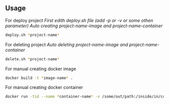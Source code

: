 ## Usage
For deploy project
*First edith deploy.sh file (add -p or -v or some othen parameter)*
*Auto creating project-name-image and project-name-container*
```sh
deploy.sh *project-name*
```

For deleting project
*Auto deleting project-name-image and project-name-container*

```sh
delete.sh *project-name*
```

For manual creating docker image

```sh
docker build -t *image-name* .
```

For manual creating docker container

```sh
docker run -tid --name *container-name* -v /some/out/path:/inside/in/container -p 80:80 *image-name*
```